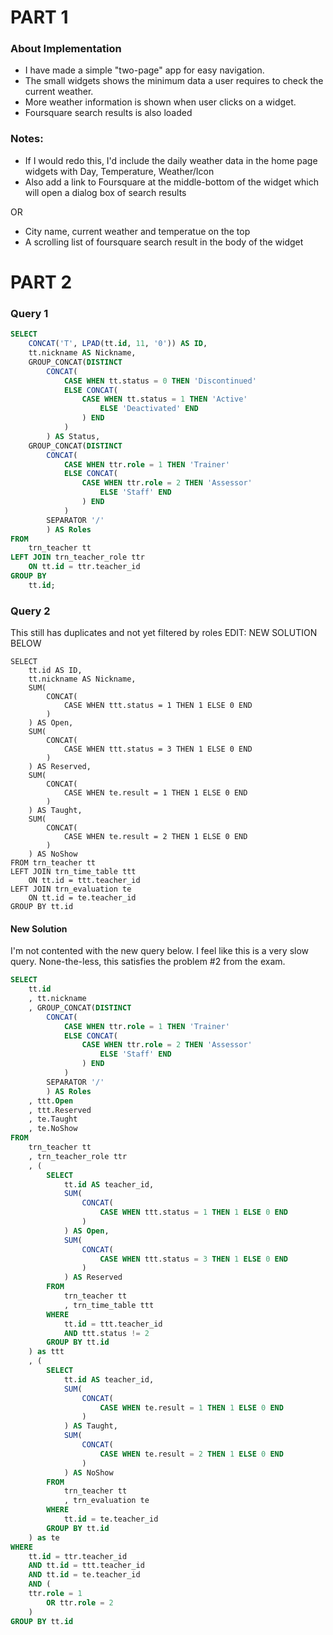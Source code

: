 # PART 1

### About Implementation

- I have made a simple "two-page" app for easy navigation.
- The small widgets shows the minimum data a user requires to check the current weather.
- More weather information is shown when user clicks on a widget.
- Foursquare search results is also loaded

### Notes:

- If I would redo this, I'd include the daily weather data in the home page widgets with Day, Temperature, Weather/Icon
- Also add a link to Foursquare at the middle-bottom of the widget which will open a dialog box of search results

OR

- City name, current weather and temperatue on the top
- A scrolling list of foursquare search result in the body of the widget

# PART 2

### Query 1
```sql
SELECT
	CONCAT('T', LPAD(tt.id, 11, '0')) AS ID,
    tt.nickname AS Nickname,
    GROUP_CONCAT(DISTINCT
		CONCAT(
			CASE WHEN tt.status = 0 THEN 'Discontinued'
            ELSE CONCAT(
				CASE WHEN tt.status = 1 THEN 'Active' 
					ELSE 'Deactivated' END
				) END
			)
		) AS Status,
    GROUP_CONCAT(DISTINCT
		CONCAT(
			CASE WHEN ttr.role = 1 THEN 'Trainer'
            ELSE CONCAT(
				CASE WHEN ttr.role = 2 THEN 'Assessor' 
					ELSE 'Staff' END
				) END
			)
		SEPARATOR '/' 
		) AS Roles
FROM
	trn_teacher tt
LEFT JOIN trn_teacher_role ttr
	ON tt.id = ttr.teacher_id
GROUP BY
	tt.id;
```

### Query 2
This still has duplicates and not yet filtered by roles
EDIT: NEW SOLUTION BELOW
```
SELECT
	tt.id AS ID,
    tt.nickname AS Nickname,
    SUM(
		CONCAT(
			CASE WHEN ttt.status = 1 THEN 1 ELSE 0 END
		)
    ) AS Open,
    SUM(
		CONCAT(
			CASE WHEN ttt.status = 3 THEN 1 ELSE 0 END
		)
    ) AS Reserved,
    SUM(
		CONCAT(
			CASE WHEN te.result = 1 THEN 1 ELSE 0 END
		)
    ) AS Taught,
    SUM(
		CONCAT(
			CASE WHEN te.result = 2 THEN 1 ELSE 0 END
		)
    ) AS NoShow
FROM trn_teacher tt
LEFT JOIN trn_time_table ttt
	ON tt.id = ttt.teacher_id
LEFT JOIN trn_evaluation te
	ON tt.id = te.teacher_id
GROUP BY tt.id
```

#### New Solution
I'm not contented with the new query below. I feel like this is a very slow query. None-the-less, this satisfies the problem #2 from the exam.

```sql
SELECT
    tt.id
    , tt.nickname
    , GROUP_CONCAT(DISTINCT
		CONCAT(
			CASE WHEN ttr.role = 1 THEN 'Trainer'
            ELSE CONCAT(
				CASE WHEN ttr.role = 2 THEN 'Assessor' 
					ELSE 'Staff' END
				) END
			)
		SEPARATOR '/' 
		) AS Roles
    , ttt.Open
    , ttt.Reserved
    , te.Taught
    , te.NoShow
FROM
    trn_teacher tt
    , trn_teacher_role ttr
    , (
		SELECT
			tt.id AS teacher_id,
			SUM(
				CONCAT(
					CASE WHEN ttt.status = 1 THEN 1 ELSE 0 END
				)
			) AS Open,
			SUM(
				CONCAT(
					CASE WHEN ttt.status = 3 THEN 1 ELSE 0 END
				)
			) AS Reserved
		FROM
			trn_teacher tt
			, trn_time_table ttt
		WHERE
			tt.id = ttt.teacher_id
			AND ttt.status != 2
		GROUP BY tt.id
	) as ttt
    , (
		SELECT
			tt.id AS teacher_id,
			SUM(
				CONCAT(
					CASE WHEN te.result = 1 THEN 1 ELSE 0 END
				)
			) AS Taught,
			SUM(
				CONCAT(
					CASE WHEN te.result = 2 THEN 1 ELSE 0 END
				)
			) AS NoShow
		FROM
			trn_teacher tt
			, trn_evaluation te
		WHERE
			tt.id = te.teacher_id
		GROUP BY tt.id
    ) as te
WHERE
	tt.id = ttr.teacher_id
    AND tt.id = ttt.teacher_id
    AND tt.id = te.teacher_id
    AND (
	ttr.role = 1
        OR ttr.role = 2
    )
GROUP BY tt.id
```
